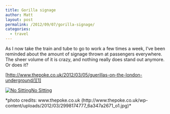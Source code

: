 ```yaml
---
title: Gorilla signage
author: Matt
layout: post
permalink: /2012/09/07/gorilla-signage/
categories:
  - travel
---
```

As I now take the train and tube to go to work a few times a week, I&#8217;ve been reminded about the amount of signage thrown at passengers everywhere. The sheer volume of it is crazy, and nothing really does stand out anymore. Or does it?

[http://www.thepoke.co.uk/2012/03/05/guerillas-on-the-london-underground/][1]

<p class="attachement"><a href="http://blog.ekynoxe.com/wp-content/uploads/2012/09/no_sitting.jpg" rel="lightbox[1355]" title="No Sitting"><img src="http://blog.ekynoxe.com/wp-content/uploads/2012/09/no_sitting-300x238.jpg" alt="No Sitting" /><span>No Sitting</span></a></p>
*photo credits: www.thepoke.co.uk (http://www.thepoke.co.uk/wp-content/uploads/2012/03/2998174777_6a347a2671_o1.jpg)*

 [1]: http://www.thepoke.co.uk/2012/03/05/guerillas-on-the-london-underground/ "Guerillas on London Transport | The Poke"